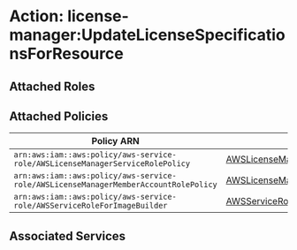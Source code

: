 # Action: license-manager:UpdateLicenseSpecificationsForResource

## Attached Roles

## Attached Policies

| Policy ARN | Policy Name |
|------------|-------------|
| `arn:aws:iam::aws:policy/aws-service-role/AWSLicenseManagerServiceRolePolicy` | [AWSLicenseManagerServiceRolePolicy](../policies.md#awslicensemanagerservicerolepolicy) |
| `arn:aws:iam::aws:policy/aws-service-role/AWSLicenseManagerMemberAccountRolePolicy` | [AWSLicenseManagerMemberAccountRolePolicy](../policies.md#awslicensemanagermemberaccountrolepolicy) |
| `arn:aws:iam::aws:policy/aws-service-role/AWSServiceRoleForImageBuilder` | [AWSServiceRoleForImageBuilder](../policies.md#awsserviceroleforimagebuilder) |

## Associated Services

